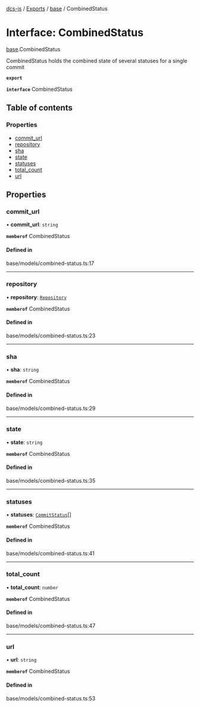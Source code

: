 [dcs-js](../README.md) / [Exports](../modules.md) / [base](../modules/base.md) / CombinedStatus

# Interface: CombinedStatus

[base](../modules/base.md).CombinedStatus

CombinedStatus holds the combined state of several statuses for a single commit

**`export`**

**`interface`** CombinedStatus

## Table of contents

### Properties

- [commit\_url](base.CombinedStatus.md#commit_url)
- [repository](base.CombinedStatus.md#repository)
- [sha](base.CombinedStatus.md#sha)
- [state](base.CombinedStatus.md#state)
- [statuses](base.CombinedStatus.md#statuses)
- [total\_count](base.CombinedStatus.md#total_count)
- [url](base.CombinedStatus.md#url)

## Properties

### <a id="commit_url" name="commit_url"></a> commit\_url

• **commit\_url**: `string`

**`memberof`** CombinedStatus

#### Defined in

base/models/combined-status.ts:17

___

### <a id="repository" name="repository"></a> repository

• **repository**: [`Repository`](base.Repository.md)

**`memberof`** CombinedStatus

#### Defined in

base/models/combined-status.ts:23

___

### <a id="sha" name="sha"></a> sha

• **sha**: `string`

**`memberof`** CombinedStatus

#### Defined in

base/models/combined-status.ts:29

___

### <a id="state" name="state"></a> state

• **state**: `string`

**`memberof`** CombinedStatus

#### Defined in

base/models/combined-status.ts:35

___

### <a id="statuses" name="statuses"></a> statuses

• **statuses**: [`CommitStatus`](base.CommitStatus.md)[]

**`memberof`** CombinedStatus

#### Defined in

base/models/combined-status.ts:41

___

### <a id="total_count" name="total_count"></a> total\_count

• **total\_count**: `number`

**`memberof`** CombinedStatus

#### Defined in

base/models/combined-status.ts:47

___

### <a id="url" name="url"></a> url

• **url**: `string`

**`memberof`** CombinedStatus

#### Defined in

base/models/combined-status.ts:53

